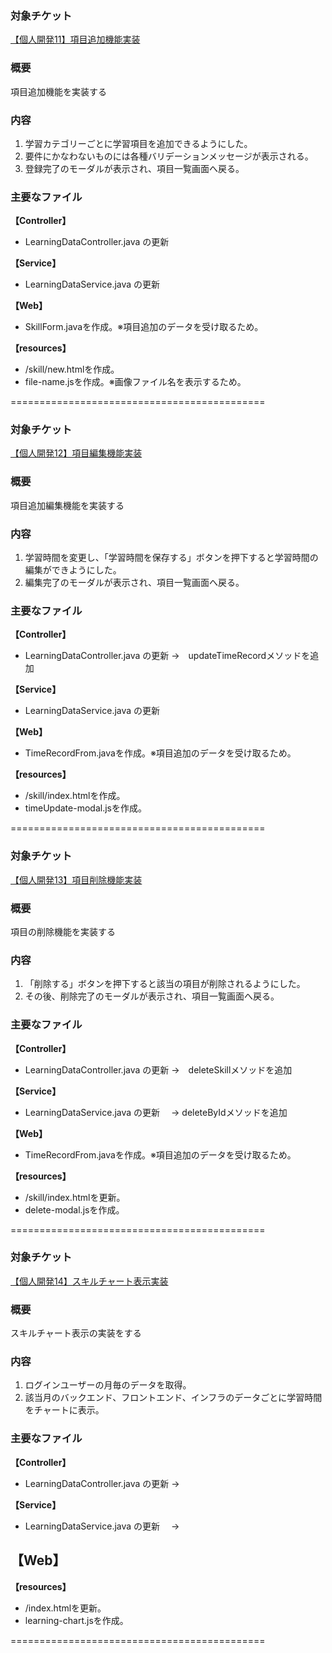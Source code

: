 ### 対象チケット
[【個人開発11】項目追加機能実装
](https://prum.backlog.com/view/PRUM_ACADEMY-5522) 

### 概要
項目追加機能を実装する

### 内容
1. 学習カテゴリーごとに学習項目を追加できるようにした。
2. 要件にかなわないものには各種バリデーションメッセージが表示される。
3. 登録完了のモーダルが表示され、項目一覧画面へ戻る。

### 主要なファイル
**【Controller】**
- LearningDataController.java の更新

**【Service】**
- LearningDataService.java の更新

**【Web】**
- SkillForm.javaを作成。※項目追加のデータを受け取るため。

**【resources】**
- /skill/new.htmlを作成。
- file-name.jsを作成。※画像ファイル名を表示するため。

============================================

### 対象チケット
[【個人開発12】項目編集機能実装
](https://prum.backlog.com/view/PRUM_ACADEMY-5523) 

### 概要
項目追加編集機能を実装する

### 内容
1. 学習時間を変更し、「学習時間を保存する」ボタンを押下すると学習時間の編集ができようにした。
2. 編集完了のモーダルが表示され、項目一覧画面へ戻る。

### 主要なファイル
**【Controller】**
- LearningDataController.java の更新
→　updateTimeRecordメソッドを追加

**【Service】**
- LearningDataService.java の更新

**【Web】**
- TimeRecordFrom.javaを作成。※項目追加のデータを受け取るため。

**【resources】**
- /skill/index.htmlを作成。
- timeUpdate-modal.jsを作成。


============================================

### 対象チケット
[【個人開発13】項目削除機能実装
](https://prum.backlog.com/view/PRUM_ACADEMY-5524) 

### 概要
項目の削除機能を実装する

### 内容
1. 「削除する」ボタンを押下すると該当の項目が削除されるようにした。
2. その後、削除完了のモーダルが表示され、項目一覧画面へ戻る。

### 主要なファイル
**【Controller】**
- LearningDataController.java の更新
→　deleteSkillメソッドを追加

**【Service】**
- LearningDataService.java の更新　 
→ deleteByIdメソッドを追加

**【Web】**
- TimeRecordFrom.javaを作成。※項目追加のデータを受け取るため。

**【resources】**
- /skill/index.htmlを更新。
- delete-modal.jsを作成。


============================================


### 対象チケット
[【個人開発14】スキルチャート表示実装
](https://prum.backlog.com/view/PRUM_ACADEMY-5525) 

### 概要
スキルチャート表示の実装をする

### 内容
1. ログインユーザーの月毎のデータを取得。
2. 該当月のバックエンド、フロントエンド、インフラのデータごとに学習時間をチャートに表示。

### 主要なファイル
**【Controller】**
- LearningDataController.java の更新
→　

**【Service】**
- LearningDataService.java の更新　 
→ 

**【Web】**
- 

**【resources】**
- /index.htmlを更新。
- learning-chart.jsを作成。


============================================